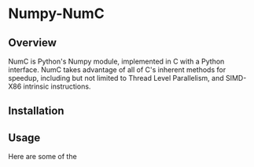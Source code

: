 # Numpy-NumC

## Overview

NumC is Python's Numpy module, implemented in C with a Python interface. NumC takes advantage of all of C's inherent methods for speedup, including but not limited to Thread Level Parallelism, and SIMD-X86 intrinsic instructions.

## Installation


## Usage

Here are some of the 


